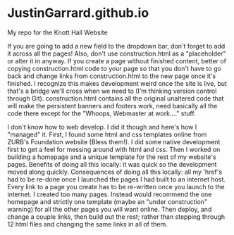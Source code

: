 # JustinGarrard.github.io
My repo for the Knott Hall Website

If you are going to add a new field to the dropdown bar, don't forget to add it across all the pages!
  Also, don't use construction.html as a "placeholder" or alter it in anyway.  If you create a page without finished content, better of copying construction.html code to your page so that you don't have to go back and change links from construction.html to the new page once it's finished. I recognize this makes development weird once the site is live, but that's a bridge we'll cross when we need to (I'm thinking version control through Git).
  construction.html contains all the original unaltered code that will make the persistent banners and footers work, need basically all the code there except for the "Whoops, Webmaster at work...." stuff.
  
I don't know how to web develop.
  I did it though and here's how I "managed" it. First, I found some html and css templates online from ZURB's Foundation website (Bless them!). I did some native development first to get a feel for messing around with html and css.  Then I worked on building a homepage and a unique template for the rest of my website's pages.  Benefits of doing all this locally: it was quick so the development moved along quickly.  Consequences of doing all this locally: all my 'href's had to be re-done once I launched the pages I had built to an internet host.  Every link to a page you create has to be re-written once you launch to the internet.  I created too many pages.  Instead would recommend the one homepage and strictly one template (maybe an "under construction" warning) for all the other pages you will want online.  Then deploy, and change a couple links, then build out the rest; rather than stepping through 12 html files and changing the same links in all of them.
